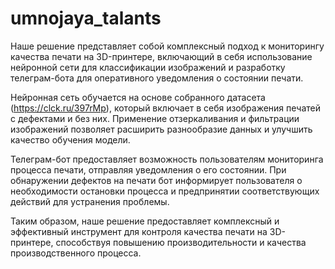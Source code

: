 # umnojaya_talants

Наше решение представляет собой комплексный подход к мониторингу качества печати на 3D-принтере, включающий в себя использование нейронной сети для классификации изображений и разработку телеграм-бота для оперативного уведомления о состоянии печати.

Нейронная сеть обучается на основе собранного датасета (https://clck.ru/397rMp), который включает в себя изображения печатей с дефектами и без них. Применение отзеркаливания и фильтрации изображений позволяет расширить разнообразие данных и улучшить качество обучения модели.

Телеграм-бот предоставляет возможность пользователям мониторинга процесса печати, отправляя уведомления о его состоянии. При обнаружении дефектов на печати бот информирует пользователя о необходимости остановки процесса и предпринятии соответствующих действий для устранения проблемы.

Таким образом, наше решение предоставляет комплексный и эффективный инструмент для контроля качества печати на 3D-принтере, способствуя повышению производительности и качества производственного процесса.
